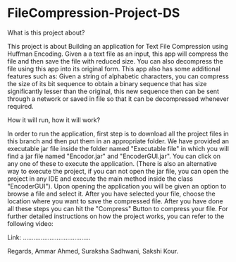 # FileCompression-Project-DS
What is this project about?

This project is about Building an application for Text File Compression using Huffman Encoding. Given a a text file as an input, 
this app will compress the file and then save the file with reduced size. You can also decompress the file using this app into 
its original form. This app also has some additional features such as: Given a string of alphabetic characters, you can compress 
the size of its bit sequence to obtain a binary sequence that has size significantly lesser than the original, this new sequence 
then can be sent through a network or saved in file so that it can be decompressed whenever required.

How it will run, how it will work?

In order to run the application, first step is to download all the project files in this branch and then put them in an appropriate folder.
We have provided an executable jar file inside the folder named "Executable file" in which you will find a jar file named "Encodor.jar" and "EncoderGUI.jar".
You can click on any one of these to execute the application. (There is also an alternative way to execute the project, if you can not open the jar file, you can 
open the project in any IDE and execute the main method inside the class "EncoderGUI").
Upon opening the application you will be given an option to browse a file and select it. After you have selected your file, choose the location where you want to 
save the compressed file. After you have done all these steps you can hit the "Compress" Button to compress your file. For further detailed instructions on how the 
project works, you can refer to the following video:

Link: ......................................

Regards, 
Ammar Ahmed, Suraksha Sadhwani, 
Sakshi Kour.
